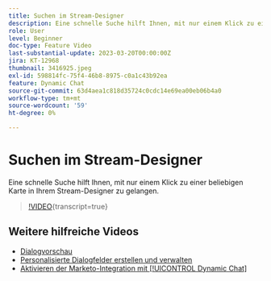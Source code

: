 ```yaml
---
title: Suchen im Stream-Designer
description: Eine schnelle Suche hilft Ihnen, mit nur einem Klick zu einer beliebigen Karte in Ihrem Stream-Designer zu gelangen.
role: User
level: Beginner
doc-type: Feature Video
last-substantial-update: 2023-03-20T00:00:00Z
jira: KT-12968
thumbnail: 3416925.jpeg
exl-id: 598814fc-75f4-46b8-8975-c0a1c43b92ea
feature: Dynamic Chat
source-git-commit: 63d4aea1c818d35724c0cdc14e69ea00eb06b4a0
workflow-type: tm+mt
source-wordcount: '59'
ht-degree: 0%

---
```


# Suchen im Stream-Designer

Eine schnelle Suche hilft Ihnen, mit nur einem Klick zu einer beliebigen Karte in Ihrem Stream-Designer zu gelangen.

>[!VIDEO](https://video.tv.adobe.com/v/3416925/?quality=12&learn=on){transcript=true}

## Weitere hilfreiche Videos

* [Dialogvorschau](dialogue-preview.md)
* [Personalisierte Dialogfelder erstellen und verwalten](dialogue-management.md)
* [Aktivieren der Marketo-Integration mit [!UICONTROL Dynamic Chat]](marketo-integration.md)
